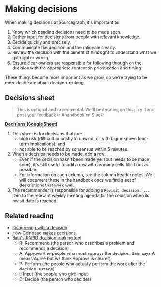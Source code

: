 # Making decisions

When making decisions at Sourcegraph, it's important to:

1. Know which pending decisions need to be made soon.
1. Gather input for decisions from people with relevant knowledge.
1. Decide quickly and precisely.
1. Communicate the decision and the rationale clearly.
1. Review the decision with the benefit of hindsight to understand what we got right or wrong.
1. Ensure clear owners are responsible for following through on the decision with the appropriate context on prioritization and timing.

These things become more important as we grow, so we're trying to be more deliberate about decision-making.

## Decisions sheet

> This is optional and experimental. We'll be iterating on this. Try it and post your feedback in #handbook on Slack!

[**Decisions (Google Sheet)**](https://docs.google.com/spreadsheets/d/1CVdqgSYyukW_eMlfKUDSRZpT9xzYHRDMH5NYbZRVLzQ/edit)

1. This sheet is for decisions that are:
   - high risk (difficult or costly to unwind, or with big/unknown long-term implications); and
   - not able to be reached by consensus within 5 minutes.
1. When a decision needs to be made, add a row.
   - Even if the decision hasn't been made yet (but needs to be made soon), it's still useful to add a row with as many cells filled out as possible.
   - For information on each column, see the column header notes. We will document these in the handbook once we find a set of descriptions that work well.
1. The recommender is responsible for adding a `Revisit decision: ...` item to the relevant weekly meeting agenda for the decision when its revisit date is reached.

## Related reading

- [Disagreeing with a decision](./code_of_conduct#disagreeing-with-a-decision)
- [How Coinbase makes decisions](https://medium.com/@barmstrong/how-we-make-decisions-at-coinbase-cd6c630322e9)
- [Bain's RAPID decision-making tool](https://www.bain.com/insights/rapid-tool-to-clarify-decision-accountability/)
  - R: Recommend (the person who describes a problem and recommends a decision)
  - A: Approve (the people who must approve the decision; Bain says A means Agree but we think Approve is clearer)
  - P: Perform (the people who actually perform the work after the decision is made)
  - I: Input (the people who give input)
  - D: Decide (the person who decides)
